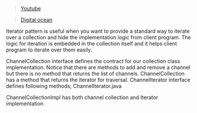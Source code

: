 > [Youtube](https://www.youtube.com/watch?v=X7shKHOaYtU)

> [Digital ocean](https://www.digitalocean.com/community/tutorials/iterator-design-pattern-java)



Iterator pattern is useful when you want to provide a standard way to iterate over a collection and hide the implementation logic from client program.
The logic for iteration is embedded in the collection itself and it helps client program to iterate over them easily.


ChannelCollection interface defines the contract for our collection class implementation. Notice that there are methods to add and remove a channel but there is no method that returns the list of channels. ChannelCollection has a method that returns the iterator for traversal. ChannelIterator interface defines following methods; ChannelIterator.java


ChannelCollectionImpl has both channel collection and Iterator implementation